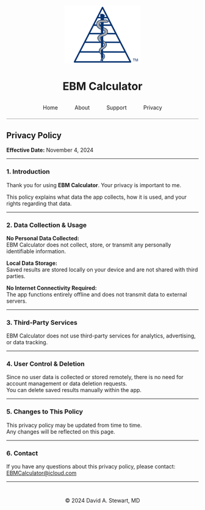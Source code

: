 <div style="text-align: center;">
  <img src="/assets/images/EBM Calculator Logo Any 3x.png" alt="EBM Calculator Logo" width="200">
  <h1>EBM Calculator</h1>
</div>

<div style="text-align: center; margin-top: 20px; border-bottom: 2px solid #ccc; padding-bottom: 10px;">
  <a href="/" style="padding: 10px 20px; text-decoration: none; display: inline-block;">Home</a>
  <a href="/about" style="padding: 10px 20px; text-decoration: none; display: inline-block;">About</a>
  <a href="/support" style="padding: 10px 20px; text-decoration: none; display: inline-block;">Support</a>
  <a href="/privacy-policy" style="padding: 10px 20px; text-decoration: none; display: inline-block;">Privacy</a>
</div>
  
## Privacy Policy
**Effective Date:** November 4, 2024 

---
<!-- Wrap the bulk of Markdown content in a container with width 600px and centered -->
<div style="max-width: 600px; margin: 20 auto;" text-align: justify; markdown="1">
  
### 1. Introduction  
Thank you for using **EBM Calculator**. Your privacy is important to me.  

This policy explains what data the app collects, how it is used, and your rights regarding that data.

---

### 2. Data Collection & Usage  

**No Personal Data Collected:**  
EBM Calculator does not collect, store, or transmit any personally identifiable information.  

**Local Data Storage:**  
Saved results are stored locally on your device and are not shared with third parties.  

**No Internet Connectivity Required:**  
The app functions entirely offline and does not transmit data to external servers.  

---

### 3. Third-Party Services  

EBM Calculator does not use third-party services for analytics, advertising, or data tracking.  

---

### 4. User Control & Deletion  

Since no user data is collected or stored remotely, there is no need for account management or data deletion requests.  
You can delete saved results manually within the app.  

---

### 5. Changes to This Policy  

This privacy policy may be updated from time to time.  
Any changes will be reflected on this page.  

---

### 6. Contact  

If you have any questions about this privacy policy, please contact: [EBMCalculator@icloud.com](mailto:EBMCalculator@icloud.com)

---
</div>

<div style="text-align: center; margin-top: 40px;">
  &copy; 2024 David A. Stewart, MD
</div>
